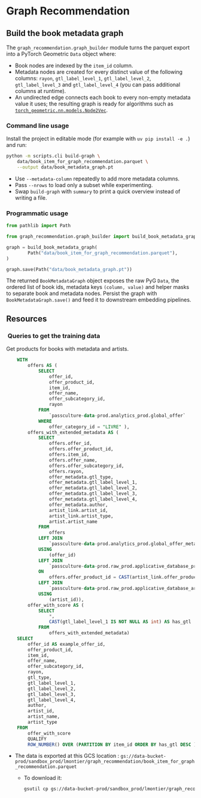 # Graph Recommendation

## Build the book metadata graph

The `graph_recommendation.graph_builder` module turns the parquet export into a
PyTorch Geometric `Data` object where:

* Book nodes are indexed by the `item_id` column.
* Metadata nodes are created for every distinct value of the following
    columns: `rayon`, `gtl_label_level_1`, `gtl_label_level_2`, `gtl_label_level_3`
    and `gtl_label_level_4` (you can pass additional columns at runtime).
* An undirected edge connects each book to every non-empty metadata value it
    uses; the resulting graph is ready for algorithms such as
    [`torch_geometric.nn.models.Node2Vec`](https://pytorch-geometric.readthedocs.io/en/latest/generated/torch_geometric.nn.models.Node2Vec.html).

### Command line usage

Install the project in editable mode (for example with `uv pip install -e .`)
and run:

```bash
python -m scripts.cli build-graph \
    data/book_item_for_graph_recommendation.parquet \
    --output data/book_metadata_graph.pt
```

* Use `--metadata-column` repeatedly to add more metadata columns.
* Pass `--nrows` to load only a subset while experimenting.
* Swap `build-graph` with `summary` to print a quick overview instead of
    writing a file.

### Programmatic usage

```python
from pathlib import Path

from graph_recommendation.graph_builder import build_book_metadata_graph

graph = build_book_metadata_graph(
        Path("data/book_item_for_graph_recommendation.parquet"),
)

graph.save(Path("data/book_metadata_graph.pt"))
```

The returned `BookMetadataGraph` object exposes the raw PyG `Data`, the ordered
list of book ids, metadata keys `(column, value)` and helper masks to separate
book and metadata nodes. Persist the graph with `BookMetadataGraph.save()` and
feed it to downstream embedding pipelines.

## Resources

###  Queries to get the training data

Get products for books with metadata and artists.

```sql
    WITH
        offers AS (
            SELECT
                offer_id,
                offer_product_id,
                item_id,
                offer_name,
                offer_subcategory_id,
                rayon
            FROM
                `passculture-data-prod.analytics_prod.global_offer`
            WHERE
                offer_category_id = "LIVRE" ),
        offers_with_extended_metadata AS (
            SELECT
                offers.offer_id,
                offers.offer_product_id,
                offers.item_id,
                offers.offer_name,
                offers.offer_subcategory_id,
                offers.rayon,
                offer_metadata.gtl_type,
                offer_metadata.gtl_label_level_1,
                offer_metadata.gtl_label_level_2,
                offer_metadata.gtl_label_level_3,
                offer_metadata.gtl_label_level_4,
                offer_metadata.author,
                artist_link.artist_id,
                artist_link.artist_type,
                artist.artist_name
            FROM
                offers
            LEFT JOIN
                `passculture-data-prod.analytics_prod.global_offer_metadata` offer_metadata
            USING
                (offer_id)
            LEFT JOIN
                `passculture-data-prod.raw_prod.applicative_database_product_artist_link` artist_link
            ON
                offers.offer_product_id = CAST(artist_link.offer_product_id AS STRING)
            LEFT JOIN
                `passculture-data-prod.raw_prod.applicative_database_artist` artist
            USING
                (artist_id)),
        offer_with_score AS (
            SELECT
                *,
                CAST(gtl_label_level_1 IS NOT NULL AS int) AS has_gtl
            FROM
                offers_with_extended_metadata)
    SELECT
        offer_id AS example_offer_id,
        offer_product_id,
        item_id,
        offer_name,
        offer_subcategory_id,
        rayon,
        gtl_type,
        gtl_label_level_1,
        gtl_label_level_2,
        gtl_label_level_3,
        gtl_label_level_4,
        author,
        artist_id,
        artist_name,
        artist_type
    FROM
        offer_with_score
        QUALIFY
        ROW_NUMBER() OVER (PARTITION BY item_id ORDER BY has_gtl DESC ) = 1;
```

* The data is exported at this GCS location : `gs://data-bucket-prod/sandbox_prod/lmontier/graph_recommendation/book_item_for_graph_recommendation.parquet`
  * To download it:

    ```bash
    gsutil cp gs://data-bucket-prod/sandbox_prod/lmontier/graph_recommendation/book_item_for_graph_recommendation.parquet ./data/
    ```
